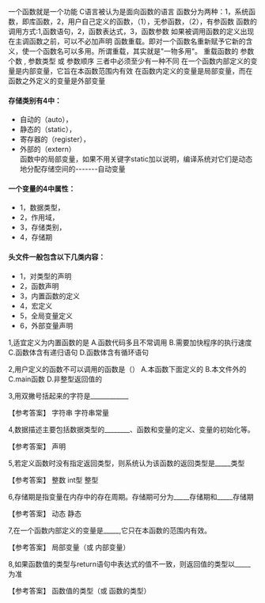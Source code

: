 一个函数就是一个功能
C语言被认为是面向函数的语言
函数分为两种：1，系统函数，即库函数，2，用户自己定义的函数，（1），无参函数，（2），有参函数
函数的调用方式:1,函数语句，2，函数表达式，3，函数参数
如果被调用函数的定义出现在主调函数之前，可以不必加声明
函数重载。即对一个函数名重新赋予它新的含义，使一个函数名可以多用。所谓重载，其实就是"一物多用"。
重载函数的 参数个数 , 参数类型 或 参数顺序 三者中必须至少有一种不同
在一个函数内部定义的变量是内部变量，它旨在本函数范围内有效
在函数内定义的变量是局部变量，而在函数之外定义的变量是外部变量
#### 存储类别有4中：
* 自动的（auto），
* 静态的（static），
* 寄存器的（register），
* 外部的（extern）<br>
函数中的局部变量，如果不用关键字static加以说明，编译系统对它们是动态地分配存储空间的-------自动变量
#### 一个变量的4中属性：
* 1，数据类型，
* 2，作用域，
* 3，存储类别，
* 4，存储期<br>
#### 头文件一般包含以下几类内容：
* 1，对类型的声明
* 2，函数声明
* 3，内置函数的定义
* 4，宏定义
* 5，全局变量定义
* 6，外部变量声明


1,适宜定义为内置函数的是
A.函数代码多且不常调用
B.需要加快程序的执行速度
C.函数体含有递归语句
D.函数体含有循环语句 

2,用户定义的函数不可以调用的函数是（）
A.本函数下面定义的
B.本文件外的
C.main函数
D.非整型返回值的 

3,用双撇号括起来的字符是____________ 


【参考答案】
字符串
字符串常量

4,数据描述主要包括数据类型的________、函数和变量的定义、变量的初始化等。 

【参考答案】
声明

5,若定义函数时没有指定返回类型，则系统认为该函数的返回类型是_____类型 


【参考答案】
整数
int型
整型 

6,存储期是指变量在内存中的存在周期。存储期可分为_____存储期和_____存储期 

【参考答案】
动态
静态

7,在一个函数内部定义的变量是_____,它只在本函数的范围内有效。 

【参考答案】
局部变量（或  内部变量）

8,如果函数值的类型与return语句中表达式的值不一致，则返回值的类型以_____为准 


【参考答案】
函数值的类型（或  函数的类型）




